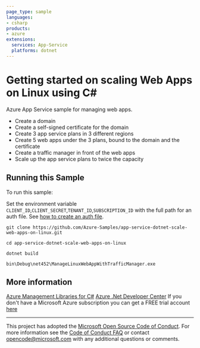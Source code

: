 ```yaml
---
page_type: sample
languages:
- csharp
products:
- azure
extensions:
  services: App-Service
  platforms: dotnet
---
```


# Getting started on scaling Web Apps on Linux using C# #

 Azure App Service sample for managing web apps.
  - Create a domain
  - Create a self-signed certificate for the domain
  - Create 3 app service plans in 3 different regions
  - Create 5 web apps under the 3 plans, bound to the domain and the certificate
  - Create a traffic manager in front of the web apps
  - Scale up the app service plans to twice the capacity


## Running this Sample ##

To run this sample:

Set the environment variable `CLIENT_ID`,`CLIENT_SECRET`,`TENANT_ID`,`SUBSCRIPTION_ID` with the full path for an auth file. See [how to create an auth file](https://github.com/Azure/azure-libraries-for-net/blob/master/AUTH.md).

    git clone https://github.com/Azure-Samples/app-service-dotnet-scale-web-apps-on-linux.git

    cd app-service-dotnet-scale-web-apps-on-linux

    dotnet build

    bin\Debug\net452\ManageLinuxWebAppWithTrafficManager.exe

## More information ##

[Azure Management Libraries for C#](https://github.com/Azure/azure-sdk-for-net/)
[Azure .Net Developer Center](https://azure.microsoft.com/en-us/develop/net/)
If you don't have a Microsoft Azure subscription you can get a FREE trial account [here](http://go.microsoft.com/fwlink/?LinkId=330212)

---

This project has adopted the [Microsoft Open Source Code of Conduct](https://opensource.microsoft.com/codeofconduct/). For more information see the [Code of Conduct FAQ](https://opensource.microsoft.com/codeofconduct/faq/) or contact [opencode@microsoft.com](mailto:opencode@microsoft.com) with any additional questions or comments.